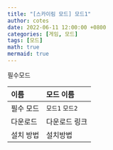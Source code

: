 ```yaml
---
title: "[스카이림 모드] 모드1"
author: cotes
date: 2022-06-11 12:00:00 +0800
categories: [게임, 모드]
tags: [모드]
math: true
mermaid: true
---
```


필수모드

| 이름             | 모드 이름        |
|:----------------|:---------------|
| 필수 모드         | `모드1`  `모드2` |
| 다운로드          | 다운로드 링크     |
| 설치 방법         | 설치방법         |
